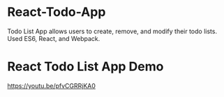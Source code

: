 # React-Todo-App
Todo List App allows users to create, remove, and modify their todo lists. Used ES6, React, and Webpack.

# React Todo List App Demo 
https://youtu.be/pfvCGRRjKA0
